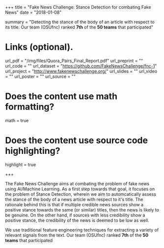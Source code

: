 +++
title = "Fake News Challenge: Stance Detection for combating Fake News"
date = "2018-01-08"

summary = "Detecting the stance of the body of an article with respect to its title. Our team (OSUfnc) ranked **7th** of the **50 teams** that participated"


# Links (optional).
url_pdf = "/img/files/Quora_Pairs_Final_Report.pdf"
url_preprint = ""
url_code = ""
url_dataset = "https://github.com/FakeNewsChallenge/fnc-1"
url_project = "http://www.fakenewschallenge.org/"
url_slides = ""
url_video = ""
url_poster = ""
url_source = ""



# Does the content use math formatting?
math = true

# Does the content use source code highlighting?
highlight = true

+++

The Fake News Challenge aims at combating the problem of fake news using AI/Machine Learning. As a first step towards that goal, it focuses on the problem of Stance Detection, wherein we aim to automcatically assess the stance of the body of a news article with respect to it's title. The rationale behind this is that if multiple credible news sources show a positive stance towards the same (or similar) titles, then the news is likely to be genuine. On the other hand, if sources with less credibility show a positive stance, the credibility of the news is deemed to be low as well.

We use traditional feature engineering techniques for extracting a variety of relevant signals from the text. Our team (OSUfnc) ranked **7th** of the **50 teams** that participated
